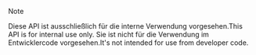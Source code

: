 
> [!NOTE] 
> <span data-ttu-id="07264-101">Diese API ist ausschließlich für die interne Verwendung vorgesehen.</span><span class="sxs-lookup"><span data-stu-id="07264-101">This API is for internal use only.</span></span> <span data-ttu-id="07264-102">Sie ist nicht für die Verwendung im Entwicklercode vorgesehen.</span><span class="sxs-lookup"><span data-stu-id="07264-102">It's not intended for use from developer code.</span></span>
